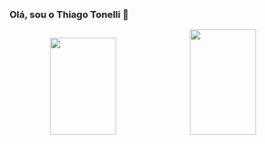 ###   Olá, sou o Thiago Tonelli 🌼

<div align="center">
    <img height="170em" width="48%" src="https://github-readme-stats.vercel.app/api?username=thiagkk&show_icons=true&theme=vue-dark"/>  
    <img height="185em" width="48%" src="https://github-readme-stats.vercel.app/api/top-langs/?username=thiagkk&layout=compact&size_weight=0.5&count_weight=0&theme=vue-dark"/>
  </div>
